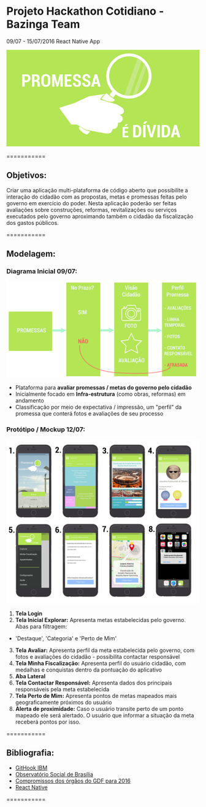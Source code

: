 # Projeto Hackathon Cotidiano - Bazinga Team

09/07 - 15/07/2016
React Native App

![ScreenShot](assets/logo.png)

===========
## Objetivos:

Criar uma aplicação multi-plataforma de código aberto que possibilite a interação do cidadão com as propostas, metas e promessas feitas pelo governo em exercício do poder. Nesta aplicação poderão ser feitas avaliações sobre construções, reformas, revitalizações ou serviços
executados pelo governo aproximando também o cidadão da fiscalização dos gastos públicos.

===========
## Modelagem:

### Diagrama Inicial 09/07:

![ScreenShot](assets/01-Diagrama1.png)

- Plataforma para **avaliar promessas / metas do governo pelo cidadão**
- Inicialmente focado em **Infra-estrutura** (como obras, reformas) em andamento
- Classificação por meio de expectativa / impressão, um "perfil" da promessa que conterá fotos e avaliações de seu processo

### Protótipo / Mockup 12/07:

![ScreenShot](assets/telas-prototipo.png)

1. **Tela Login**
2. **Tela Inicial Explorar:** Apresenta metas estabelecidas pelo governo. Abas para filtragem:
  * 'Destaque', 'Categoria' e 'Perto de Mim'
3. **Tela Avaliar:** Apresenta perfil da meta estabelecida pelo governo, com fotos e avaliações do cidadão - possibilita contactar responsável
4. **Tela Minha Fiscalização:** Apresenta perfil do usuário cidadão, com medalhas e conquistas dentro da pontuação do aplicativo
5. **Aba Lateral**
6. **Tela Contactar Responsável:** Apresenta dados dos principais responsáveis pela meta estabelecida
7. **Tela Perto de Mim:** Apresenta pontos de metas mapeados mais geograficamente próximos do usuário
8. **Alerta de proximidade:** Caso o usuário transite perto de um ponto mapeado ele será alertado. O usuário que informar a situação da meta receberá pontos por isso.

===========

## Bibliografia:

- [GitHook IBM](https://hub.jazz.net/gitHook/)
- [Observatório Social de Brasília](http://brasilia.osbrasil.org.br/)
- [Compromissos dos órgãos do GDF para 2016](http://brasilia.osbrasil.org.br/blog/2016/04/02/veja-os-compromissos-dos-orgaos-do-gdf-para-2016/)
- [React Native](https://facebook.github.io/react-native/docs)

===========
